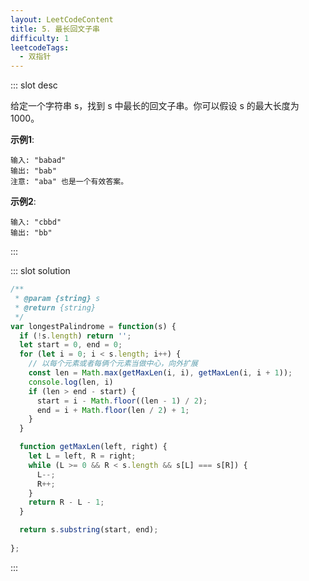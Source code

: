 ```yaml
---
layout: LeetCodeContent
title: 5. 最长回文子串
difficulty: 1
leetcodeTags:
  - 双指针
---
```



::: slot desc

给定一个字符串 s，找到 s 中最长的回文子串。你可以假设 s 的最大长度为 1000。

**示例1**:

```
输入: "babad"
输出: "bab"
注意: "aba" 也是一个有效答案。
```

**示例2**:

```
输入: "cbbd"
输出: "bb"
```
:::


::: slot solution

```javascript
/**
 * @param {string} s
 * @return {string}
 */
var longestPalindrome = function(s) {
  if (!s.length) return '';
  let start = 0, end = 0;
  for (let i = 0; i < s.length; i++) {
    // 以每个元素或者每俩个元素当做中心，向外扩展
    const len = Math.max(getMaxLen(i, i), getMaxLen(i, i + 1));
    console.log(len, i)
    if (len > end - start) {
      start = i - Math.floor((len - 1) / 2);
      end = i + Math.floor(len / 2) + 1;
    }
  }

  function getMaxLen(left, right) {
    let L = left, R = right;
    while (L >= 0 && R < s.length && s[L] === s[R]) {
      L--;
      R++;
    }
    return R - L - 1;
  }

  return s.substring(start, end);
   
};
```

:::
